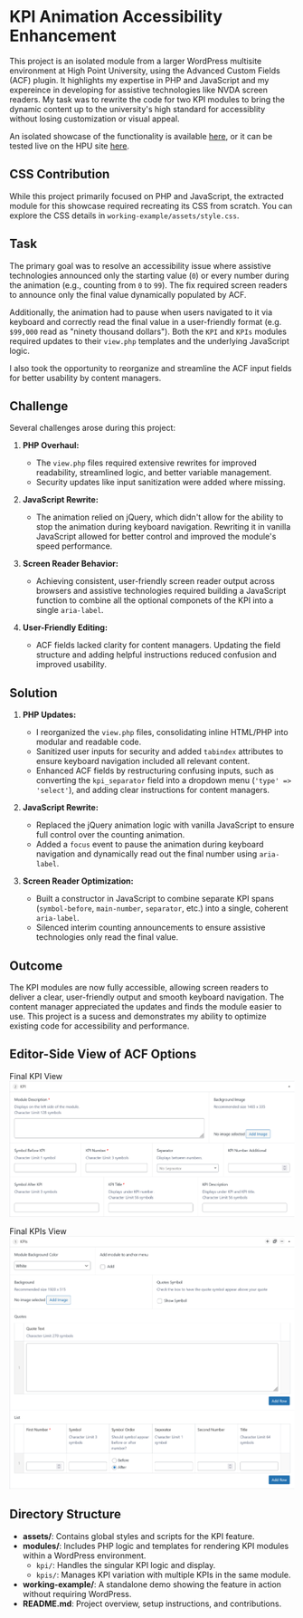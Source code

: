# KPI Animation Accessibility Enhancement

This project is an isolated module from a larger WordPress multisite environment at High Point University, using the Advanced Custom Fields (ACF) plugin. It highlights my expertise in PHP and JavaScript and my expereince in developing for assistive technologies like NVDA screen readers. My task was to rewrite the code for two KPI modules to bring the dynamic content up to the university's high standard for accessiblity without losing customization or visual appeal. 

An isolated showcase of the functionality is available [here](https://shueue.github.io/kpi-animate/working-example/index.html), or it can be tested live on the HPU site [here](https://www.highpoint.edu/discoverhpu/#anchor-experiential-learning).


## CSS Contribution

While this project primarily focused on PHP and JavaScript, the extracted module for this showcase required recreating its CSS from scratch. You can explore the CSS details in `working-example/assets/style.css`.

## Task
The primary goal was to resolve an accessibility issue where assistive technologies announced only the starting value (`0`) or every number during the animation (e.g., counting from `0` to `99`). The fix required screen readers to announce only the final value dynamically populated by ACF. 

Additionally, the animation had to pause when users navigated to it via keyboard and correctly read the final value in a user-friendly format (e.g. `$99,000` read as "ninety thousand dollars"). Both the `KPI` and `KPIs` modules required updates to their `view.php` templates and the underlying JavaScript logic. 

I also took the opportunity to reorganize and streamline the ACF input fields for better usability by content managers.


## Challenge
Several challenges arose during this project:

1. **PHP Overhaul:** 
   - The `view.php` files required extensive rewrites for improved readability, streamlined logic, and better variable management.
   - Security updates like input sanitization were added where missing.

2. **JavaScript Rewrite:**
   - The animation relied on jQuery, which didn't allow for the ability to stop the animation during keyboard navigation. Rewriting it in vanilla JavaScript allowed for better control and improved the module's speed performance.

3. **Screen Reader Behavior:**
   - Achieving consistent, user-friendly screen reader output across browsers and assistive technologies required building a JavaScript function to combine all the optional componets of the KPI into a single `aria-label`.

4. **User-Friendly Editing:** 
   - ACF fields lacked clarity for content managers. Updating the field structure and adding helpful instructions reduced confusion and improved usability.


## Solution
1. **PHP Updates:**
   - I reorganized the `view.php` files, consolidating inline HTML/PHP into modular and readable code. 
   - Sanitized user inputs for security and added `tabindex` attributes to ensure keyboard navigation included all relevant content.
   - Enhanced ACF fields by restructuring confusing inputs, such as converting the `kpi_separator` field into a dropdown menu (`'type' => 'select'`), and adding clear instructions for content managers.

2. **JavaScript Rewrite:**
   - Replaced the jQuery animation logic with vanilla JavaScript to ensure full control over the counting animation.
   - Added a `focus` event to pause the animation during keyboard navigation and dynamically read out the final number using `aria-label`.

3. **Screen Reader Optimization:**
   - Built a constructor in JavaScript to combine separate KPI spans (`symbol-before`, `main-number`, `separator`, etc.) into a single, coherent `aria-label`.
   - Silenced interim counting announcements to ensure assistive technologies only read the final value.


## Outcome
The KPI modules are now fully accessible, allowing screen readers to deliver a clear, user-friendly output and smooth keyboard navigation. The content manager appreciated the updates and finds the module easier to use. This project is a sucess and demonstrates my ability to optimize existing code for accessibility and performance.


## Editor-Side View of ACF Options
Final KPI View ![kpi](working-example/assets/images/kpi-editor-screenshot.png)

Final KPIs View ![kpis](working-example/assets/images/kpis-editor-screenshot.png)


## Directory Structure
- **assets/**: Contains global styles and scripts for the KPI feature.
- **modules/**: Includes PHP logic and templates for rendering KPI modules within a WordPress environment.
  - `kpi/`: Handles the singular KPI logic and display.
  - `kpis/`: Manages KPI variation with multiple KPIs in the same module.
- **working-example/**: A standalone demo showing the feature in action without requiring WordPress.
- **README.md**: Project overview, setup instructions, and contributions.
